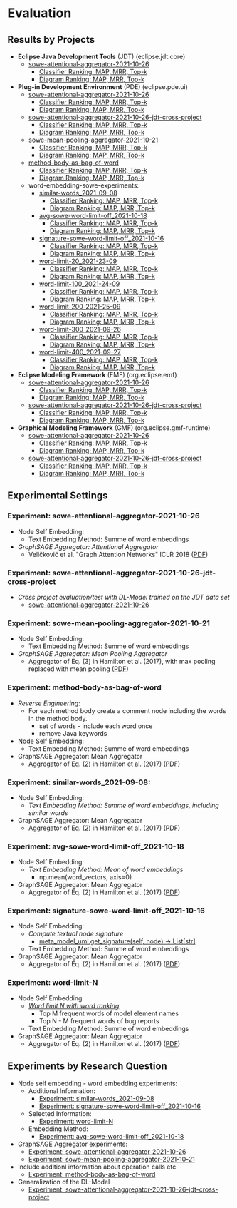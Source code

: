 # Evaluation

## Results by Projects

* __Eclipse Java Development Tools__  (JDT) (eclipse.jdt.core)
    * [sowe-attentional-aggregator-2021-10-26](#experiment-sowe-attentional-aggregator-2021-10-26)
        * [Classifier Ranking: MAP, MRR, Top-k](/evaluation/2021-10/eclipse.jdt.core/sowe-attentional-aggregator-2021-10-26/eclipse.jdt.core_evaluation_classifiers.csv)
        * [Diagram Ranking: MAP, MRR, Top-k](/evaluation/2021-10/eclipse.jdt.core/sowe-attentional-aggregator-2021-10-26/eclipse.jdt.core_evaluation_diagrams.csv)
* __Plug-in Development Environment__  (PDE) (eclipse.pde.ui)
    * [sowe-attentional-aggregator-2021-10-26](#experiment-sowe-attentional-aggregator-2021-10-26)
        * [Classifier Ranking: MAP, MRR, Top-k](/evaluation/2021-10/eclipse.pde.ui/sowe-attentional-aggregator-2021-10-26/eclipse.pde.ui_evaluation_classifiers.csv)
        * [Diagram Ranking: MAP, MRR, Top-k](/evaluation/2021-10/eclipse.pde.ui/sowe-attentional-aggregator-2021-10-26/eclipse.pde.ui_evaluation_diagrams.csv)
    * [sowe-attentional-aggregator-2021-10-26-jdt-cross-project](#experiment-sowe-attentional-aggregator-2021-10-26-jdt-cross-project)
        * [Classifier Ranking: MAP, MRR, Top-k](/evaluation/2021-10/eclipse.pde.ui/sowe-attentional-aggregator-2021-10-26-jdt-cross-project/eclipse.pde.ui_evaluation_classifiers.csv)
        * [Diagram Ranking: MAP, MRR, Top-k](/evaluation/2021-10/eclipse.pde.ui/sowe-attentional-aggregator-2021-10-26-jdt-cross-project/eclipse.pde.ui_evaluation_diagrams.csv)
    * [sowe-mean-pooling-aggregator-2021-10-21](#experiment-sowe-mean-pooling-aggregator-2021-10-21)
        * [Classifier Ranking: MAP, MRR, Top-k](/evaluation/2021-10/eclipse.pde.ui/sowe-mean-pooling-aggregator-2021-10-21/eclipse.pde.ui_evaluation_classifiers.csv)
        * [Diagram Ranking: MAP, MRR, Top-k](/evaluation/2021-10/eclipse.pde.ui/sowe-mean-pooling-aggregator-2021-10-21/eclipse.pde.ui_evaluation_diagrams.csv)
    * [method-body-as-bag-of-word](#experiment-method-body-as-bag-of-word)
        * [Classifier Ranking: MAP, MRR, Top-k](/evaluation/2021-10/eclipse.pde.ui/method-body-as-bag-of-word/eclipse.pde.ui_evaluation_classifiers.csv)
        * [Diagram Ranking: MAP, MRR, Top-k](/evaluation/2021-10/eclipse.pde.ui/method-body-as-bag-of-word/eclipse.pde.ui_evaluation_diagrams.csv)
    * word-embedding-sowe-experiments:
        * [similar-words_2021-09-08](#experiment-similar-words_2021-09-08)
            * [Classifier Ranking: MAP, MRR, Top-k](/evaluation/2021-10/eclipse.pde.ui/word-embedding-sowe-experiments/similar-words_2021-09-08/eclipse.pde.ui_evaluation_classifiers.csv)
            * [Diagram Ranking: MAP, MRR, Top-k](/evaluation/2021-10/eclipse.pde.ui/word-embedding-sowe-experiments/similar-words_2021-09-08/eclipse.pde.ui_evaluation_diagrams.csv)
        * [avg-sowe-word-limit-off_2021-10-18](#experiment-vg-sowe-word-limit-off_2021-10-18)
            * [Classifier Ranking: MAP, MRR, Top-k](/evaluation/2021-10/eclipse.pde.ui/word-embedding-sowe-experiments/avg-sowe-word-limit-off_2021-10-18/eclipse.pde.ui_evaluation_classifiers.csv)
            * [Diagram Ranking: MAP, MRR, Top-k](/evaluation/2021-10/eclipse.pde.ui/word-embedding-sowe-experiments/avg-sowe-word-limit-off_2021-10-18/eclipse.pde.ui_evaluation_diagrams.csv)
        * [signature-sowe-word-limit-off_2021-10-16](#experiment-signature-sowe-word-limit-off_2021-10-16)
            * [Classifier Ranking: MAP, MRR, Top-k](/evaluation/2021-10/eclipse.pde.ui/word-embedding-sowe-experiments/signature-sowe-word-limit-off_2021-10-16/eclipse.pde.ui_evaluation_classifiers.csv)
            * [Diagram Ranking: MAP, MRR, Top-k](/evaluation/2021-10/eclipse.pde.ui/word-embedding-sowe-experiments/signature-sowe-word-limit-off_2021-10-16/eclipse.pde.ui_evaluation_diagrams.csv)
        * [word-limit-20_2021-23-09](#experiment-word-limit-N)
            * [Classifier Ranking: MAP, MRR, Top-k](/evaluation/2021-10/eclipse.pde.ui/word-embedding-sowe-experiments/word-limit-20_2021-23-09/eclipse.pde.ui_evaluation_classifiers.csv)
            * [Diagram Ranking: MAP, MRR, Top-k](/evaluation/2021-10/eclipse.pde.ui/word-embedding-sowe-experiments/word-limit-20_2021-23-09/eclipse.pde.ui_evaluation_diagrams.csv)
        * [word-limit-100_2021-24-09](#experiment-word-limit-N)
            * [Classifier Ranking: MAP, MRR, Top-k](/evaluation/2021-10/eclipse.pde.ui/word-embedding-sowe-experiments/word-limit-100_2021-24-09/eclipse.pde.ui_evaluation_classifiers.csv)
            * [Diagram Ranking: MAP, MRR, Top-k](/evaluation/2021-10/eclipse.pde.ui/word-embedding-sowe-experiments/word-limit-100_2021-24-09/eclipse.pde.ui_evaluation_diagrams.csv)
        * [word-limit-200_2021-25-09](#experiment-word-limit-N)
            * [Classifier Ranking: MAP, MRR, Top-k](/evaluation/2021-10/eclipse.pde.ui/word-limit-word-embedding-sowe-experiments/200_2021-25-09/eclipse.pde.ui_evaluation_classifiers.csv)
            * [Diagram Ranking: MAP, MRR, Top-k](/evaluation/2021-10/eclipse.pde.ui/word-embedding-sowe-experiments/word-limit-200_2021-25-09/eclipse.pde.ui_evaluation_diagrams.csv)
        * [word-limit-300_2021-09-26](#experiment-word-limit-N)
            * [Classifier Ranking: MAP, MRR, Top-k](/evaluation/2021-10/eclipse.pde.ui/word-embedding-sowe-experiments/word-limit-300_2021-09-26/eclipse.pde.ui_evaluation_classifiers.csv)
            * [Diagram Ranking: MAP, MRR, Top-k](/evaluation/2021-10/eclipse.pde.ui/word-embedding-sowe-experiments/word-limit-300_2021-09-26/eclipse.pde.ui_evaluation_diagrams.csv)
        * [word-limit-400_2021-09-27](#experiment-word-limit-N)
            * [Classifier Ranking: MAP, MRR, Top-k](/evaluation/2021-10/eclipse.pde.ui/word-embedding-sowe-experiments/word-limit-400_2021-09-27/eclipse.pde.ui_evaluation_classifiers.csv)
            * [Diagram Ranking: MAP, MRR, Top-k](/evaluation/2021-10/eclipse.pde.ui/word-embedding-sowe-experiments/word-limit-400_2021-09-27/eclipse.pde.ui_evaluation_diagrams.csv)
* __Eclipse Modeling Framework__  (EMF) (org.eclipse.emf)
    * [sowe-attentional-aggregator-2021-10-26](#experiment-sowe-attentional-aggregator-2021-10-26)
        * [Classifier Ranking: MAP, MRR, Top-k](/evaluation/2021-10/org.eclipse.emf/sowe-attentional-aggregator-2021-10-26/org.eclipse.emf_evaluation_classifiers.csv)
        * [Diagram Ranking: MAP, MRR, Top-k](/evaluation/2021-10/org.eclipse.emf/sowe-attentional-aggregator-2021-10-26/org.eclipse.emf_evaluation_diagrams.csv)
    * [sowe-attentional-aggregator-2021-10-26-jdt-cross-project](#experiment-sowe-attentional-aggregator-2021-10-26-jdt-cross-project)
        * [Classifier Ranking: MAP, MRR, Top-k](/evaluation/2021-10/org.eclipse.emf/sowe-attentional-aggregator-2021-10-26-jdt-cross-project/org.eclipse.emf_evaluation_classifiers.csv)
        * [Diagram Ranking: MAP, MRR, Top-k](/evaluation/2021-10/org.eclipse.emf/sowe-attentional-aggregator-2021-10-26-jdt-cross-project/org.eclipse.emf_evaluation_diagrams.csv)
* __Graphical Modeling Framework__  (GMF) (org.eclipse.gmf-runtime)
    * [sowe-attentional-aggregator-2021-10-26](#experiment-sowe-attentional-aggregator-2021-10-26)
        * [Classifier Ranking: MAP, MRR, Top-k](/evaluation/2021-10/org.eclipse.gmf-runtime/sowe-attentional-aggregator-2021-10-26/org.eclipse.gmf-runtime_evaluation_classifiers.csv)
        * [Diagram Ranking: MAP, MRR, Top-k](/evaluation/2021-10/org.eclipse.gmf-runtime/sowe-attentional-aggregator-2021-10-26/org.eclipse.gmf-runtime_evaluation_diagrams.csv)
    * [sowe-attentional-aggregator-2021-10-26-jdt-cross-project](#experiment-sowe-attentional-aggregator-2021-10-26-jdt-cross-project)
        * [Classifier Ranking: MAP, MRR, Top-k](/evaluation/2021-10/org.eclipse.gmf-runtime/sowe-attentional-aggregator-2021-10-26-jdt-cross-project/org.eclipse.gmf-runtime_evaluation_classifiers.csv)
        * [Diagram Ranking: MAP, MRR, Top-k](/evaluation/2021-10/org.eclipse.gmf-runtime/sowe-attentional-aggregator-2021-10-26-jdt-cross-project/org.eclipse.gmf-runtime_evaluation_diagrams.csv)

## Experimental Settings

### Experiment: sowe-attentional-aggregator-2021-10-26
* Node Self Embedding:
    * Text Embedding Method: Summe of word embeddings
* _GraphSAGE Aggregator: Attentional Aggregator_
    * Veličković et al. "Graph Attention Networks" ICLR 2018 ([PDF](https://arxiv.org/abs/1710.10903))
    
### Experiment: sowe-attentional-aggregator-2021-10-26-jdt-cross-project
* _Cross project evaluation/test with DL-Model trained on the JDT data set_
    * [sowe-attentional-aggregator-2021-10-26](#experiment-sowe-attentional-aggregator-2021-10-26)

### Experiment: sowe-mean-pooling-aggregator-2021-10-21
* Node Self Embedding:
    * Text Embedding Method: Summe of word embeddings
* _GraphSAGE Aggregator: Mean Pooling Aggregator_
    * Aggregator of Eq. (3) in Hamilton et al. (2017), with max pooling replaced with mean pooling ([PDF](https://proceedings.neurips.cc/paper/2017/file/5dd9db5e033da9c6fb5ba83c7a7ebea9-Paper.pdf))

### Experiment: method-body-as-bag-of-word
* _Reverse Engineering_:
    * For each method body create a comment node including the words in the method body.
        * set of words - include each word once
        * remove Java keywords
* Node Self Embedding:
    * Text Embedding Method: Summe of word embeddings
* GraphSAGE Aggregator: Mean Aggregator
    * Aggregator of Eq. (2) in Hamilton et al. (2017) ([PDF](https://proceedings.neurips.cc/paper/2017/file/5dd9db5e033da9c6fb5ba83c7a7ebea9-Paper.pdf))

### Experiment: similar-words_2021-09-08:
* Node Self Embedding:
    * _Text Embedding Method: Summe of word embeddings, including similar words_
* GraphSAGE Aggregator: Mean Aggregator
    * Aggregator of Eq. (2) in Hamilton et al. (2017) ([PDF](https://proceedings.neurips.cc/paper/2017/file/5dd9db5e033da9c6fb5ba83c7a7ebea9-Paper.pdf))

### Experiment: avg-sowe-word-limit-off_2021-10-18
* Node Self Embedding:
    * _Text Embedding Method: Mean of word embeddings_
        * np.mean(word_vectors, axis=0)
* GraphSAGE Aggregator: Mean Aggregator
    * Aggregator of Eq. (2) in Hamilton et al. (2017) ([PDF](https://proceedings.neurips.cc/paper/2017/file/5dd9db5e033da9c6fb5ba83c7a7ebea9-Paper.pdf))

### Experiment: signature-sowe-word-limit-off_2021-10-16
* Node Self Embedding:
    * _Compute textual node signature_
        * [meta_model_uml.get_signature(self, node) -> List[str]](/plugins/org.sidiff.bug.localization.prediction/src/buglocalization/metamodel/meta_model_uml.py)
    * Text Embedding Method: Summe of word embeddings
* GraphSAGE Aggregator: Mean Aggregator
    * Aggregator of Eq. (2) in Hamilton et al. (2017) ([PDF](https://proceedings.neurips.cc/paper/2017/file/5dd9db5e033da9c6fb5ba83c7a7ebea9-Paper.pdf))

### Experiment: word-limit-N
* Node Self Embedding:
    * _[Word limit N with word ranking](/plugins/org.sidiff.bug.localization.prediction/src/buglocalization/selfembedding/dictionary/node_self_embedding_word_ranking.py)_
        * Top M frequent words of model element names
        * Top N - M frequent words of bug reports
    * Text Embedding Method: Summe of word embeddings
* GraphSAGE Aggregator: Mean Aggregator
    * Aggregator of Eq. (2) in Hamilton et al. (2017) ([PDF](https://proceedings.neurips.cc/paper/2017/file/5dd9db5e033da9c6fb5ba83c7a7ebea9-Paper.pdf))

## Experiments by Research Question

* Node self embedding - word embedding experiments:
    * Additional Information:
        * [Experiment: similar-words_2021-09-08](#experiment-similar-words_2021-09-08)
        * [Experiment: signature-sowe-word-limit-off_2021-10-16](#experiment-signature-sowe-word-limit-off_2021-10-16)
    * Selected Information:
        * [Experiment: word-limit-N](#experiment-word-limit-N)
    * Embedding Method:
        * [Experiment: avg-sowe-word-limit-off_2021-10-18](#experiment-avg-sowe-word-limit-off_2021-10-18)
* GraphSAGE Aggregator experiments:
    * [Experiment: sowe-attentional-aggregator-2021-10-26](#experiment-sowe-attentional-aggregator-2021-10-26)
    * [Experiment: sowe-mean-pooling-aggregator-2021-10-21](#experiment-sowe-mean-pooling-aggregator-2021-10-21)
* Include additionl information about operation calls etc
    * [Experiment: method-body-as-bag-of-word](#experiment-method-body-as-bag-of-word)
* Generalization of the DL-Model
    * [Experiment: sowe-attentional-aggregator-2021-10-26-jdt-cross-project](#experiment-sowe-attentional-aggregator-2021-10-26-jdt-cross-project)
